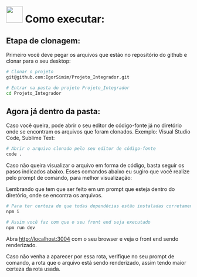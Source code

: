 # <img src="https://github.com/IgorSimim/Projeto_Integrador/assets/120426953/4ca78d8f-8ba9-45fa-83ce-bae2b6beb129" width="45" /> Como executar:

## Etapa de clonagem:

Primeiro você deve pegar os arquivos que estão no repositório do github e clonar para o seu desktop:
```bash
# Clonar o projeto
git@github.com:IgorSimim/Projeto_Integrador.git

# Entrar na pasta do projeto Projeto_Integrador
cd Projeto_Integrador                                                                                                      
```
## Agora já dentro da pasta:

Caso você queira, pode abrir o seu editor de código-fonte já no diretório onde se encontram os arquivos que foram clonados. Exemplo: Visual Studio Code, Sublime Text:
```bash
# Abrir o arquivo clonado pelo seu editor de código-fonte
code .
```

Caso não queira visualizar o arquivo em forma de código, basta seguir os pasos indicados abaixo. Esses comandos abaixo eu sugiro que você realize pelo prompt de comando, para melhor visualização:

Lembrando que tem que ser feito em um prompt que esteja dentro do diretório, onde se encontra os arquivos.
```bash
# Para ter certeza de que todas dependêcias estão instaladas corretamente
npm i

# Assim você faz com que o seu front end seja executado
npm run dev                                                                                                      
```

Abra [http://localhost:3004](http://localhost:3004) com o seu browser e veja o front end sendo renderizado.

Caso não venha a aparecer por essa rota, verifique no seu prompt de comando, a rota que o arquivo está sendo renderizado, assim tendo maior certeza da rota usada.
